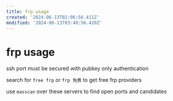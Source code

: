 ```yaml
---
title: frp usage
created: '2024-06-13T02:06:56.411Z'
modified: '2024-06-13T03:40:56.420Z'
---
```


# frp usage

ssh port must be secured with pubkey only authentication

search for `free frp` or `frp 免费` to get free frp providers

use `masscan` over these servers to find open ports and candidates

```toml

```
